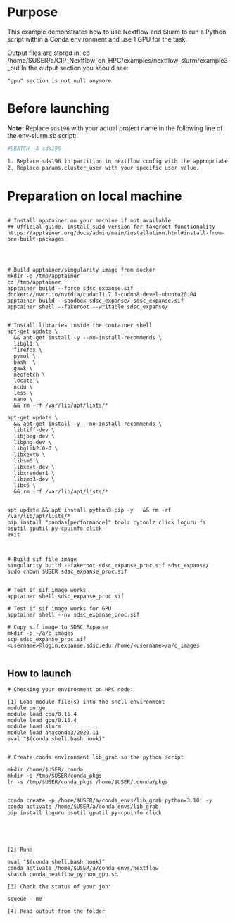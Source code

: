 # Purpose

This example demonstrates how to use Nextflow and Slurm to run a Python script within a Conda environment and use 1 GPU for the task.

Output files are stored in:  cd /home/$USER/a/CIP_Nextflow_on_HPC/examples/nextflow_slurm/example3_out
In the output section you should see:

```
"gpu" section is not null anymore
```


# Before launching


**Note:** Replace `sds196` with your actual project name in the following line of the env-slurm.sb script:
```bash
#SBATCH -A sds196

1. Replace sds196 in partition in nextflow.config with the appropriate value for your  access configuration.
2. Replace params.cluster_user with your specific user value.

```


# Preparation on local machine

```

# Install apptainer on your machine if not available
## Official guide, install suid version for fakeroot functionality
https://apptainer.org/docs/admin/main/installation.html#install-from-pre-built-packages




# Build apptainer/singularity image from docker
mkdir -p /tmp/apptainer
cd /tmp/apptainer
apptainer build --force sdsc_expanse.sif  docker://nvcr.io/nvidia/cuda:11.7.1-cudnn8-devel-ubuntu20.04
apptainer build --sandbox sdsc_expanse/ sdsc_expanse.sif 
apptainer shell --fakeroot --writable sdsc_expanse/


# Install libraries inside the container shell
apt-get update \
  && apt-get install -y --no-install-recommends \
  libgl1 \
  firefox \
  pymol \
  bash  \
  gawk \
  neofetch \
  locate \
  ncdu \
  less \
  nano \
  && rm -rf /var/lib/apt/lists/*

apt-get update \
  && apt-get install -y --no-install-recommends \
  libtiff-dev \
  libjpeg-dev \
  libpng-dev \
  libglib2.0-0 \
  libxext6 \
  libsm6 \
  libxext-dev \
  libxrender1 \
  libzmq3-dev \
  libc6 \
  && rm -rf /var/lib/apt/lists/*


apt update && apt install python3-pip -y   && rm -rf /var/lib/apt/lists/*
pip install "pandas[performance]" toolz cytoolz click loguru fs  psutil gputil py-cpuinfo click
exit



# Build sif file image
singularity build --fakeroot sdsc_expanse_proc.sif sdsc_expanse/
sudo chown $USER sdsc_expanse_proc.sif


# Test if sif image works 
apptainer shell sdsc_expanse_proc.sif

# Test if sif image works for GPU
apptainer shell --nv sdsc_expanse_proc.sif

# Copy sif image to SDSC Expanse
mkdir -p ~/a/c_images
scp sdsc_expanse_proc.sif  <username>@login.expanse.sdsc.edu:/home/<username>/a/c_images


```



## How to launch 

```
# Checking your environment on HPC node:

[1] Load module file(s) into the shell environment
module purge
module load cpu/0.15.4
module load gpu/0.15.4
module load slurm
module load anaconda3/2020.11
eval "$(conda shell.bash hook)"


# Create conda environment lib_grab so the python script

mkdir /home/$USER/.conda
mkdir -p /tmp/$USER/conda_pkgs
ln -s /tmp/$USER/conda_pkgs /home/$USER/.conda/pkgs


conda create -p /home/$USER/a/conda_envs/lib_grab python=3.10  -y 
conda activate /home/$USER/a/conda_envs/lib_grab
pip install loguru psutil gputil py-cpuinfo click





[2] Run:

eval "$(conda shell.bash hook)"
conda activate /home/$USER/a/conda_envs/nextflow
sbatch conda_nextflow_python_gpu.sb

[3] Check the status of your job:

squeue --me

[4] Read output from the folder


```
